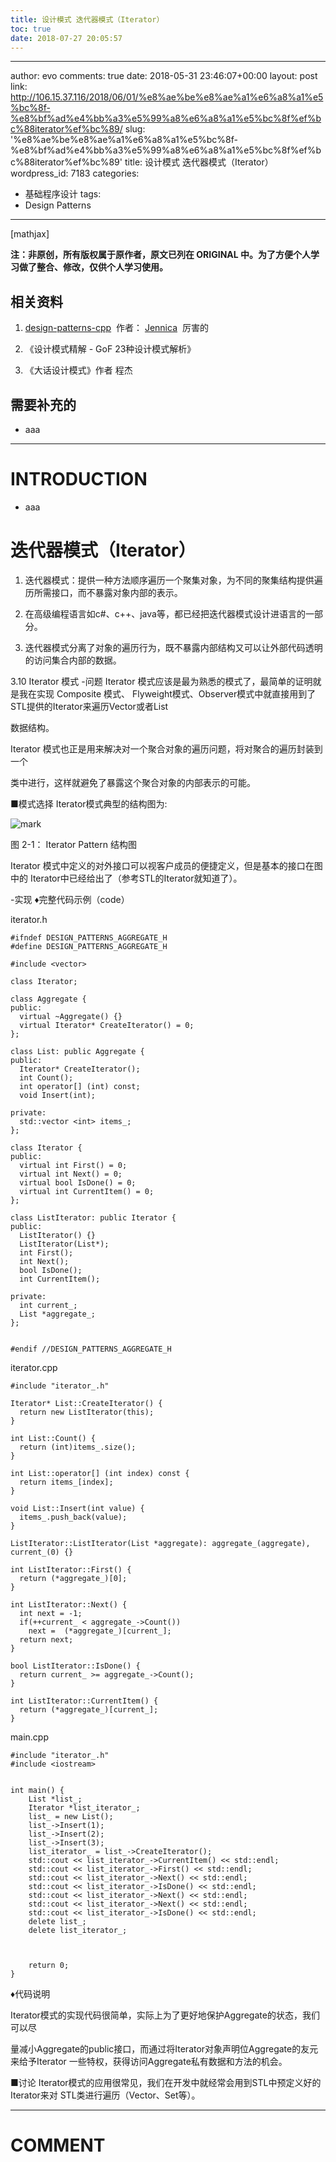 ```yaml
---
title: 设计模式 迭代器模式（Iterator）
toc: true
date: 2018-07-27 20:05:57
---
```

---
author: evo
comments: true
date: 2018-05-31 23:46:07+00:00
layout: post
link: http://106.15.37.116/2018/06/01/%e8%ae%be%e8%ae%a1%e6%a8%a1%e5%bc%8f-%e8%bf%ad%e4%bb%a3%e5%99%a8%e6%a8%a1%e5%bc%8f%ef%bc%88iterator%ef%bc%89/
slug: '%e8%ae%be%e8%ae%a1%e6%a8%a1%e5%bc%8f-%e8%bf%ad%e4%bb%a3%e5%99%a8%e6%a8%a1%e5%bc%8f%ef%bc%88iterator%ef%bc%89'
title: 设计模式 迭代器模式（Iterator）
wordpress_id: 7183
categories:
- 基础程序设计
tags:
- Design Patterns
---

<!-- more -->

[mathjax]

**注：非原创，所有版权属于原作者，原文已列在 ORIGINAL 中。为了方便个人学习做了整合、修改，仅供个人学习使用。**


## 相关资料






  1. [design-patterns-cpp](https://github.com/yogykwan/design-patterns-cpp)  作者： [Jennica](http://jennica.space/)  厉害的


  2. 《设计模式精解 - GoF 23种设计模式解析》


  3. 《大话设计模式》作者 程杰




## 需要补充的






  * aaa





* * *





# INTRODUCTION






  * aaa





# 迭代器模式（Iterator）






  1. 迭代器模式：提供一种方法顺序遍历一个聚集对象，为不同的聚集结构提供遍历所需接口，而不暴露对象内部的表示。


  2. 在高级编程语言如c#、c++、java等，都已经把迭代器模式设计进语言的一部分。


  3. 迭代器模式分离了对象的遍历行为，既不暴露内部结构又可以让外部代码透明的访问集合内部的数据。








3.10 Iterator 模式
-问题
Iterator 模式应该是最为熟悉的模式了，最简单的证明就是我在实现 Composite 模式、 Flyweight模式、Observer模式中就直接用到了 STL提供的Iterator来遍历Vector或者List

数据结构。

Iterator 模式也正是用来解决对一个聚合对象的遍历问题，将对聚合的遍历封装到一个

类中进行，这样就避免了暴露这个聚合对象的内部表示的可能。

■模式选择
Iterator模式典型的结构图为:


![mark](http://pacdb2bfr.bkt.clouddn.com/blog/image/180727/jK5G7k7ic1.png?imageslim)

图 2-1： Iterator Pattern 结构图

Iterator 模式中定义的对外接口可以视客户成员的便捷定义，但是基本的接口在图中的 Iterator中已经给出了（参考STL的Iterator就知道了）。

-实现
♦完整代码示例（code）

iterator.h


    #ifndef DESIGN_PATTERNS_AGGREGATE_H
    #define DESIGN_PATTERNS_AGGREGATE_H

    #include <vector>

    class Iterator;

    class Aggregate {
    public:
      virtual ~Aggregate() {}
      virtual Iterator* CreateIterator() = 0;
    };

    class List: public Aggregate {
    public:
      Iterator* CreateIterator();
      int Count();
      int operator[] (int) const;
      void Insert(int);

    private:
      std::vector <int> items_;
    };

    class Iterator {
    public:
      virtual int First() = 0;
      virtual int Next() = 0;
      virtual bool IsDone() = 0;
      virtual int CurrentItem() = 0;
    };

    class ListIterator: public Iterator {
    public:
      ListIterator() {}
      ListIterator(List*);
      int First();
      int Next();
      bool IsDone();
      int CurrentItem();

    private:
      int current_;
      List *aggregate_;
    };


    #endif //DESIGN_PATTERNS_AGGREGATE_H



iterator.cpp


    #include "iterator_.h"

    Iterator* List::CreateIterator() {
      return new ListIterator(this);
    }

    int List::Count() {
      return (int)items_.size();
    }

    int List::operator[] (int index) const {
      return items_[index];
    }

    void List::Insert(int value) {
      items_.push_back(value);
    }

    ListIterator::ListIterator(List *aggregate): aggregate_(aggregate), current_(0) {}

    int ListIterator::First() {
      return (*aggregate_)[0];
    }

    int ListIterator::Next() {
      int next = -1;
      if(++current_ < aggregate_->Count())
        next =  (*aggregate_)[current_];
      return next;
    }

    bool ListIterator::IsDone() {
      return current_ >= aggregate_->Count();
    }

    int ListIterator::CurrentItem() {
      return (*aggregate_)[current_];
    }



main.cpp


    #include "iterator_.h"
    #include <iostream>


    int main() {
        List *list_;
        Iterator *list_iterator_;
        list_ = new List();
        list_->Insert(1);
        list_->Insert(2);
        list_->Insert(3);
        list_iterator_ = list_->CreateIterator();
        std::cout << list_iterator_->CurrentItem() << std::endl;
        std::cout << list_iterator_->First() << std::endl;
        std::cout << list_iterator_->Next() << std::endl;
        std::cout << list_iterator_->IsDone() << std::endl;
        std::cout << list_iterator_->Next() << std::endl;
        std::cout << list_iterator_->Next() << std::endl;
        std::cout << list_iterator_->IsDone() << std::endl;
        delete list_;
        delete list_iterator_;



        return 0;
    }


♦代码说明

Iterator模式的实现代码很简单，实际上为了更好地保护Aggregate的状态，我们可以尽

量减小Aggregate的public接口，而通过将Iterator对象声明位Aggregate的友元来给予Iterator 一些特权，获得访问Aggregate私有数据和方法的机会。

■讨论
Iterator模式的应用很常见，我们在开发中就经常会用到STL中预定义好的Iterator来对 STL类进行遍历（Vector、Set等）。













* * *





# COMMENT
